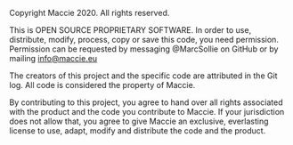 Copyright Maccie 2020. All rights reserved.

This is OPEN SOURCE PROPRIETARY SOFTWARE. In order to use, distribute, modify, process, copy or save this code, you need permission. Permission can be requested by messaging @MarcSollie on GitHub or by mailing info@maccie.eu

The creators of this project and the specific code are attributed in the Git log. All code is considered the property of Maccie.

By contributing to this project, you agree to hand over all rights associated with the product and the code you contribute to Maccie. If your jurisdiction does not allow that, you agree to give Maccie an exclusive, everlasting license to use, adapt, modify and distribute the code and the product.
